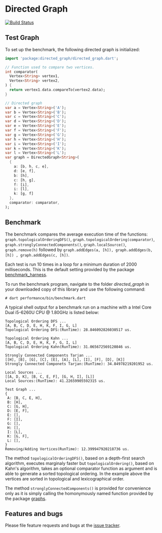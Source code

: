 # Directed Graph

[![Build Status](https://travis-ci.com/simphotonics/directed_graph.svg?branch=master)](https://travis-ci.com/simphotonics/directed_graph)

## Test Graph
To set up the benchmark, the following directed graph is initialized:
```Dart
import 'package:directed_graph/directed_graph.dart';

// Function used to compare two vertices.
int comparator(
  Vertex<String> vertex1,
  Vertex<String> vertex2,
) {
  return vertex1.data.compareTo(vertex2.data);
}

// Directed graph
var a = Vertex<String>('A');
var b = Vertex<String>('B');
var c = Vertex<String>('C');
var d = Vertex<String>('D');
var e = Vertex<String>('E');
var f = Vertex<String>('F');
var g = Vertex<String>('G');
var h = Vertex<String>('H');
var i = Vertex<String>('I');
var k = Vertex<String>('K');
var l = Vertex<String>('L');
var graph = DirectedGraph<String>(
  {
    a: [b, h, c, e],
    d: [e, f],
    b: [h],
    c: [h, g],
    f: [i],
    i: [l],
    k: [g, f]
  },
  comparator: comparator,
);
```
## Benchmark
The benchmark compares the average execution time of the functions:
`graph.topologicalOrderingDFS()`,
`graph.topologicalOrdering(comparator)`,
`graph.stronglyConnectedComponents()`,
`graph.localSource()`,
`graph.remove(h)` followed by
```graph.addEdges(a, [h]), graph.addEdges(b, [h]) , graph.addEdges(c, [h])```.

Each test is run 10 times in a loop for a minimum duration of 2000 milliseconds.
This is the default setting provided by the package [benchmark_harness].

To run the benchmark program, navigate to the folder *directed_graph* in your downloaded
copy of this library and use
the following command:
```console
# dart performance/bin/benchmark.dart
```

A typical shell output for a benchmark run on a machine with a Intel Core Dual i5-6260U CPU @ 1.80GHz is listed below:
```console
Topological Ordering DFS ...
[A, B, C, D, E, H, K, F, I, G, L]
Topological Ordering DFS:(RunTime): 28.846092826030517 us.

Topological Ordering Kahn ...
[A, B, C, D, E, H, K, F, G, I, L]
Topological Ordering Kahn(RunTime): 31.065672569120846 us.

Strongly Connected Components Tarjan ...
[[H], [B], [G], [C], [E], [A], [L], [I], [F], [D], [K]]
Strongly Connected Componets Tarjan:(RunTime): 34.84978219201952 us.

Local Sources ...
[[A, D, K], [B, C, E, F], [G, H, I], [L]]
Local Sources:(RunTime): 41.22659905592315 us.

Test Graph ...
{
 A: [B, C, E, H],
 B: [H],
 C: [G, H],
 D: [E, F],
 E: [],
 F: [I],
 G: [],
 H: [],
 I: [L],
 K: [G, F],
 L: [],
}
Removing/Adding Vertices(RunTime): 12.399947920218736 us.

```
The method `topologicalOrderingDFS()`, based on a depth-first search algorithm, executes marginaly faster
but `topologicalOrdering()`, based on Kahn's algorithm, takes an optional comparator function as argument
and is able to generate a sorted topological ordering. In the example above the vertices are sorted in
topological and lexicographical order.

The method `stronglyConnectedComponents()` is provided for convenience
only as it is simply calling the homonymously named function provided by the package [graphs].


## Features and bugs
Please file feature requests and bugs at the [issue tracker].

[benchmark_harness]: https://pub.dev/packages/benchmark_harness
[issue tracker]: https://github.com/simphotonics/directed_graph/issues
[graphs]: https://pub.dev/packages/graphs